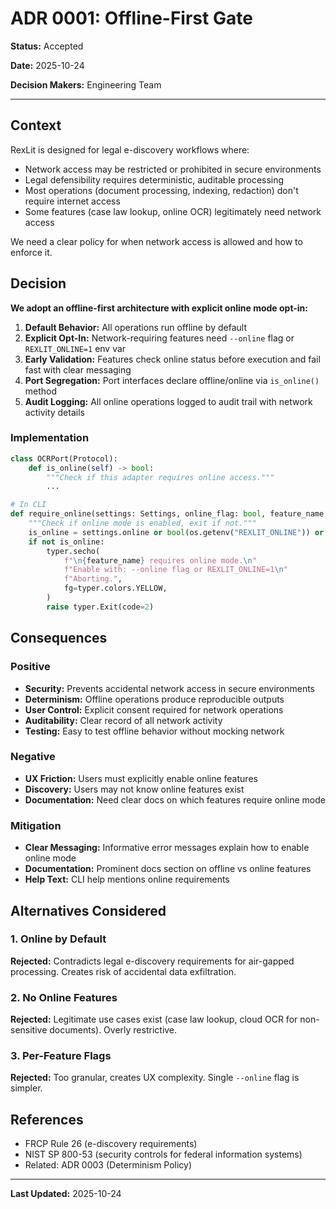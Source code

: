 # ADR 0001: Offline-First Gate

**Status:** Accepted

**Date:** 2025-10-24

**Decision Makers:** Engineering Team

---

## Context

RexLit is designed for legal e-discovery workflows where:
- Network access may be restricted or prohibited in secure environments
- Legal defensibility requires deterministic, auditable processing
- Most operations (document processing, indexing, redaction) don't require internet access
- Some features (case law lookup, online OCR) legitimately need network access

We need a clear policy for when network access is allowed and how to enforce it.

## Decision

**We adopt an offline-first architecture with explicit online mode opt-in:**

1. **Default Behavior:** All operations run offline by default
2. **Explicit Opt-In:** Network-requiring features need `--online` flag or `REXLIT_ONLINE=1` env var
3. **Early Validation:** Features check online status before execution and fail fast with clear messaging
4. **Port Segregation:** Port interfaces declare offline/online via `is_online()` method
5. **Audit Logging:** All online operations logged to audit trail with network activity details

### Implementation

```python
class OCRPort(Protocol):
    def is_online(self) -> bool:
        """Check if this adapter requires online access."""
        ...

# In CLI
def require_online(settings: Settings, online_flag: bool, feature_name: str) -> None:
    """Check if online mode is enabled, exit if not."""
    is_online = settings.online or bool(os.getenv("REXLIT_ONLINE")) or online_flag
    if not is_online:
        typer.secho(
            f"\n{feature_name} requires online mode.\n"
            f"Enable with: --online flag or REXLIT_ONLINE=1\n"
            f"Aborting.",
            fg=typer.colors.YELLOW,
        )
        raise typer.Exit(code=2)
```

## Consequences

### Positive

- **Security:** Prevents accidental network access in secure environments
- **Determinism:** Offline operations produce reproducible outputs
- **User Control:** Explicit consent required for network operations
- **Auditability:** Clear record of all network activity
- **Testing:** Easy to test offline behavior without mocking network

### Negative

- **UX Friction:** Users must explicitly enable online features
- **Discovery:** Users may not know online features exist
- **Documentation:** Need clear docs on which features require online mode

### Mitigation

- **Clear Messaging:** Informative error messages explain how to enable online mode
- **Documentation:** Prominent docs section on offline vs online features
- **Help Text:** CLI help mentions online requirements

## Alternatives Considered

### 1. Online by Default

**Rejected:** Contradicts legal e-discovery requirements for air-gapped processing. Creates risk of accidental data exfiltration.

### 2. No Online Features

**Rejected:** Legitimate use cases exist (case law lookup, cloud OCR for non-sensitive documents). Overly restrictive.

### 3. Per-Feature Flags

**Rejected:** Too granular, creates UX complexity. Single `--online` flag is simpler.

## References

- FRCP Rule 26 (e-discovery requirements)
- NIST SP 800-53 (security controls for federal information systems)
- Related: ADR 0003 (Determinism Policy)

---

**Last Updated:** 2025-10-24
